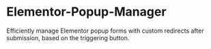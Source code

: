# Elementor-Popup-Manager
Efficiently manage Elementor popup forms with custom redirects after submission, based on the triggering button.
